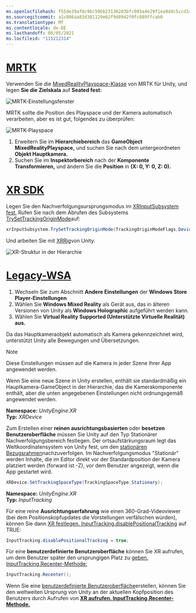 ```yaml
---
ms.openlocfilehash: f55de39af8c9bc59bb23136203bfc093a4e29f1ea9ddc5ccd147f8c81d6f0020
ms.sourcegitcommit: a1c086aa83d381129e62f9d8942f0fc889ffcab0
ms.translationtype: MT
ms.contentlocale: de-DE
ms.lasthandoff: 08/05/2021
ms.locfileid: "115212314"
---
```

# <a name="mrtk"></a>[MRTK](#tab/mrtk)
<!-- NEVER CHANGE THE ABOVE LINE! -->

Verwenden Sie die [MixedRealityPlayspace-Klasse](/dotnet/api/microsoft.mixedreality.toolkit.mixedrealityplayspace) von MRTK für Unity, und legen **Sie die Zielskala** auf **Seated fest:**

![MRTK-Einstellungsfenster](../../images/mrtk-target-scale.png)

MRTK sollte die Position des Playspace und der Kamera automatisch verarbeiten, aber es ist gut, folgendes zu überprüfen:

![MRTK-Playspace](../../images/mrtk-playspace.png)

1. Erweitern Sie im **Hierarchiebereich** das **GameObject MixedRealityPlayspace,** und suchen Sie nach dem untergeordneten **Objekt Hauptkamera.**
2. Suchen Sie im **Inspektorbereich** nach der **Komponente Transformieren,** und ändern Sie die **Position** in **(X: 0, Y: 0, Z: 0).**

# <a name="xr-sdk"></a>[XR SDK](#tab/xr)
<!-- NEVER CHANGE THE ABOVE LINE! -->

Legen Sie den Nachverfolgungsursprungsmodus im [XRInputSubsystem fest.](https://docs.unity3d.com/Documentation/ScriptReference/XR.XRInputSubsystem.html) Rufen Sie nach dem Abrufen des Subsystems [TrySetTrackingOriginMode](https://docs.unity3d.com/Documentation/ScriptReference/XR.XRInputSubsystem.TrySetTrackingOriginMode.html)auf:

```cs
xrInputSubsystem.TrySetTrackingOriginMode(TrackingOriginModeFlags.Device);
```

Und arbeiten Sie mit [XRRig](https://docs.unity3d.com/Manual/configuring-project-for-xr.html)von Unity.

![XR-Struktur in der Hierarchie](../../images/xrsdk-xrrig.png)

# <a name="legacy-wsa"></a>[Legacy-WSA](#tab/wsa)
<!-- NEVER CHANGE THE ABOVE LINE! -->

1. Wechseln Sie zum Abschnitt **Andere Einstellungen** der **Windows Store Player-Einstellungen**
2. Wählen Sie **Windows Mixed Reality** als Gerät aus, das in älteren Versionen von Unity als **Windows Holographic** aufgeführt werden kann.
3. Wählen Sie **Virtual Reality Supported (Unterstützte Virtuelle Realität) aus.**

Da das Hauptkameraobjekt automatisch als Kamera gekennzeichnet wird, unterstützt Unity alle Bewegungen und Übersetzungen.

>[!NOTE]
>Diese Einstellungen müssen auf die Kamera in jeder Szene Ihrer App angewendet werden.
>
>Wenn Sie eine neue Szene in Unity erstellen, enthält sie standardmäßig ein Hauptkamera-GameObject in der Hierarchie, das die Kamerakomponente enthält, aber die unten angegebenen Einstellungen nicht ordnungsgemäß angewendet werden.

**Namespace:** *UnityEngine.XR*<br>
**Typ:** *XRDevice*

Zum Erstellen einer **reinen ausrichtungsbasierten** oder **besetzen Benutzeroberfläche** müssen Sie Unity auf den Typ Stationärer Nachverfolgungsbereich festlegen. Der ortsaufstärkungsraum legt das Weltkoordinatensystem von Unity fest, um den [stationären Bezugsrahmen](../../../../design/coordinate-systems.md#spatial-coordinate-systems)nachzuverfolgen. Im Nachverfolgungsmodus "Stationär" werden Inhalte, die im Editor direkt vor der Standardposition der Kamera platziert werden (forward ist -Z), vor dem Benutzer angezeigt, wenn die App gestartet wird.

```cs
XRDevice.SetTrackingSpaceType(TrackingSpaceType.Stationary);
```

**Namespace:** *UnityEngine.XR*<br>
**Typ:** *InputTracking*

Für eine reine **Ausrichtungserfahrung** wie einen 360-Grad-Videoviewer (bei dem Positionskopfupdates die Vorstellungen verfälschen würden), können Sie dann [XR festlegen. InputTracking.disablePositionalTracking](https://docs.unity3d.com/ScriptReference/XR.InputTracking-disablePositionalTracking.html) auf TRUE:

```cs
InputTracking.disablePositionalTracking = true;
```

Für eine **benutzerdefinierte Benutzeroberfläche** können Sie XR aufrufen, um dem Benutzer später den ursprungigen Platz zu [geben. InputTracking.Recenter-Methode:](https://docs.unity3d.com/ScriptReference/XR.InputTracking.Recenter.html)

```cs
InputTracking.Recenter();
```

Wenn Sie eine [benutzerdefinierte Benutzeroberfläche](../../../../design/coordinate-systems.md)erstellen, können Sie den weltweiten Ursprung von Unity an der aktuellen Kopfposition des Benutzers durch Aufrufen von **[XR aufrufen. InputTracking.Recenter-Methode.](https://docs.unity3d.com/ScriptReference/XR.InputTracking.Recenter.html)**